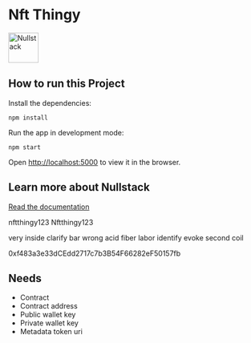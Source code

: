 # Nft Thingy

<img src='https://raw.githubusercontent.com/nullstack/nullstack/master/nullstack.png' height='60' alt='Nullstack' />

## How to run this Project

Install the dependencies:

`npm install`

Run the app in development mode:

`npm start`

Open [http://localhost:5000](http://localhost:5000) to view it in the browser.

## Learn more about Nullstack

[Read the documentation](https://nullstack.app/documentation)

nftthingy123
Nftthingy123

very inside clarify bar wrong acid fiber labor identify evoke second coil

0xf483a3e33dCEdd2717c7b3B54F66282eF50157fb

## Needs

- Contract
- Contract address
- Public wallet key
- Private wallet key
- Metadata token uri